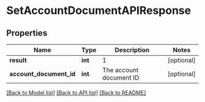 # SetAccountDocumentAPIResponse

## Properties
Name | Type | Description | Notes
------------ | ------------- | ------------- | -------------
**result** | **int** | 1 | [optional] 
**account_document_id** | **int** | The account document ID | [optional] 

[[Back to Model list]](../README.md#documentation-for-models) [[Back to API list]](../README.md#documentation-for-api-endpoints) [[Back to README]](../README.md)


